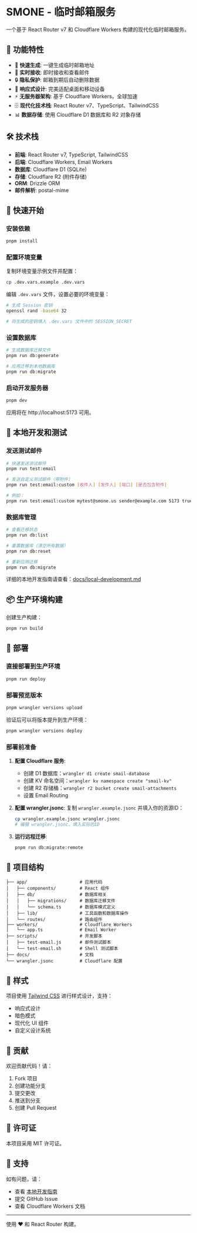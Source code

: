 # SMONE - 临时邮箱服务

一个基于 React Router v7 和 Cloudflare Workers 构建的现代化临时邮箱服务。

## 🌟 功能特性

- 🚀 **快速生成**: 一键生成临时邮箱地址
- 📧 **实时接收**: 即时接收和查看邮件
- 🔒 **隐私保护**: 邮箱到期后自动删除数据
- 📱 **响应式设计**: 完美适配桌面和移动设备
- ⚡️ **无服务器架构**: 基于 Cloudflare Workers，全球加速
- 🗄️ **现代化技术栈**: React Router v7、TypeScript、TailwindCSS
- 📊 **数据存储**: 使用 Cloudflare D1 数据库和 R2 对象存储

## 🛠️ 技术栈

- **前端**: React Router v7, TypeScript, TailwindCSS
- **后端**: Cloudflare Workers, Email Workers
- **数据库**: Cloudflare D1 (SQLite)
- **存储**: Cloudflare R2 (附件存储)
- **ORM**: Drizzle ORM
- **邮件解析**: postal-mime

## 🚀 快速开始

### 安装依赖

```bash
pnpm install
```

### 配置环境变量

复制环境变量示例文件并配置：

```bash
cp .dev.vars.example .dev.vars
```

编辑 `.dev.vars` 文件，设置必要的环境变量：

```bash
# 生成 Session 密钥
openssl rand -base64 32

# 将生成的密钥填入 .dev.vars 文件中的 SESSION_SECRET
```

### 设置数据库

```bash
# 生成数据库迁移文件
pnpm run db:generate

# 应用迁移到本地数据库
pnpm run db:migrate
```

### 启动开发服务器

```bash
pnpm dev
```

应用将在 http://localhost:5173 可用。

## 🧪 本地开发和测试

### 发送测试邮件

```bash
# 快速发送测试邮件
pnpm run test:email

# 发送自定义测试邮件（带附件）
pnpm run test:email:custom [收件人] [发件人] [端口] [是否包含附件]

# 例如：
pnpm run test:email:custom mytest@smone.us sender@example.com 5173 true
```

### 数据库管理

```bash
# 查看迁移状态
pnpm run db:list

# 重置数据库（清空所有数据）
pnpm run db:reset

# 重新应用迁移
pnpm run db:migrate
```

详细的本地开发指南请查看：[docs/local-development.md](docs/local-development.md)

## 📦 生产环境构建

创建生产构建：

```bash
pnpm run build
```

## 🚀 部署

### 直接部署到生产环境

```bash
pnpm run deploy
```

### 部署预览版本

```bash
pnpm wrangler versions upload
```

验证后可以将版本提升到生产环境：

```bash
pnpm wrangler versions deploy
```

### 部署前准备

1. **配置 Cloudflare 服务**:
   - 创建 D1 数据库：`wrangler d1 create smail-database`
   - 创建 KV 命名空间：`wrangler kv namespace create "smail-kv"`
   - 创建 R2 存储桶：`wrangler r2 bucket create smail-attachments`
   - 设置 Email Routing

2. **配置 wrangler.jsonc**:
   复制 `wrangler.example.jsonc` 并填入你的资源ID：
   ```bash
   cp wrangler.example.jsonc wrangler.jsonc
   # 编辑 wrangler.jsonc，填入实际的ID
   ```

3. **运行远程迁移**:
   ```bash
   pnpm run db:migrate:remote
   ```

## 📂 项目结构

```
├── app/                    # 应用代码
│   ├── components/         # React 组件
│   ├── db/                 # 数据库相关
│   │   ├── migrations/     # 数据库迁移文件
│   │   └── schema.ts       # 数据库模式定义
│   ├── lib/                # 工具函数和数据库操作
│   └── routes/             # 路由组件
├── workers/                # Cloudflare Workers
│   └── app.ts              # Email Worker
├── scripts/                # 开发脚本
│   ├── test-email.js       # 邮件测试脚本
│   └── test-email.sh       # Shell 测试脚本
├── docs/                   # 文档
└── wrangler.jsonc          # Cloudflare 配置
```

## 🎨 样式

项目使用 [Tailwind CSS](https://tailwindcss.com/) 进行样式设计，支持：
- 响应式设计
- 暗色模式
- 现代化 UI 组件
- 自定义设计系统

## 🤝 贡献

欢迎贡献代码！请：

1. Fork 项目
2. 创建功能分支
3. 提交更改
4. 推送到分支
5. 创建 Pull Request

## 📄 许可证

本项目采用 MIT 许可证。

## 🛟 支持

如有问题，请：
- 查看 [本地开发指南](docs/local-development.md)
- 提交 GitHub Issue
- 查看 Cloudflare Workers 文档

---

使用 ❤️ 和 React Router 构建。
